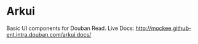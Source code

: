 # Arkui
  Basic UI components for Douban Read.
  Live Docs: http://mockee.github-ent.intra.douban.com/arkui.docs/
